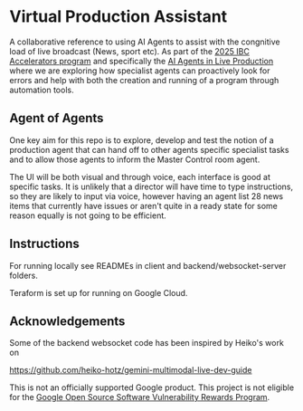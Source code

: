# Virtual Production Assistant

A collaborative reference to using AI Agents to assist with the congnitive load
of live broadcast (News, sport etc). As part of the
[2025 IBC Accelerators program](https://show.ibc.org/2025-accelerator-media-innovation-programme)
and specifically the [AI Agents in Live Production](https://show.ibc.org/accelerator-project-ai-assistance-agents-live-production)
 where we are exploring how specialist agents can proactively look for errors and
help with both the creation and running of a program through automation tools.

## Agent of Agents

One key aim for this repo is to explore, develop and test the notion of a production
agent that can hand off to other agents specific specialist tasks and to allow
those agents to inform the Master Control room agent.

The UI will be both visual and through voice, each interface is good at specific tasks. It is unlikely
that a director will have time to type instructions, so they are likely to input
via voice, however having an agent list 28 news items that currently have issues or aren't quite
in a ready state for some reason equally is not going to be efficient.

## Instructions

For running locally see READMEs in client and backend/websocket-server folders.

Teraform is set up for running on Google Cloud.

## Acknowledgements

Some of the backend websocket code has been inspired by Heiko's work on

<https://github.com/heiko-hotz/gemini-multimodal-live-dev-guide>

This is not an officially supported Google product. This project is not
eligible for the [Google Open Source Software Vulnerability Rewards
Program](https://bughunters.google.com/open-source-security).
